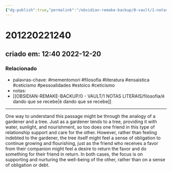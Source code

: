 ```yaml
---
{"dg-publish":true,"permalink":"/obsidian-remake-backup/0-vault/1-notas-literais/filosofia/arvore-da-generosidade/","tags":["mementomori","filosofia","literatura","ensaistica","ceticismo","pessoalidades","estoico"],"dgHomeLink":true,"dgShowLocalGraph":true,"dgShowFileTree":true,"noteIcon":""}
---
```


# 201220221240
## criado em: 12:40 2022-12-20

### Relacionado
- palavras-chave: #mementomori  #filosofia #literatura #ensaistica #ceticismo #pessoalidades #estoico #ceticismo
- notas: 
- [[OBSIDIAN-REMAKE-BACKUP/0 - VAULT/1 NOTAS LITERAIS/filosofia/é dando que se recebe\|é dando que se recebe]]
---
One way to understand this passage might be through the analogy of a gardener and a tree. Just as a gardener tends to a tree, providing it with water, sunlight, and nourishment, so too does one friend in this type of relationship support and care for the other. However, rather than feeling indebted to the gardener, the tree itself might feel a sense of obligation to continue growing and flourishing, just as the friend who receives a favor from their companion might feel a desire to return the favor and do something for their friend in return. In both cases, the focus is on supporting and nurturing the well-being of the other, rather than on a sense of obligation or debt.